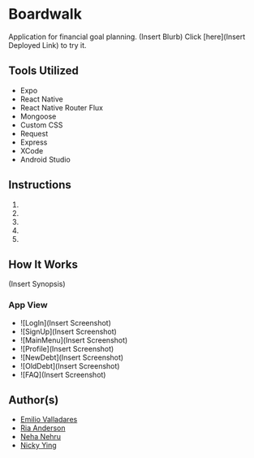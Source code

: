 # Boardwalk

Application for financial goal planning. (Insert Blurb) Click [here](Insert Deployed Link) to try it.

## Tools Utilized
* Expo
* React Native
* React Native Router Flux
* Mongoose
* Custom CSS
* Request
* Express
* XCode
* Android Studio

## Instructions
1. 
2. 
3. 
4. 
5. 

## How It Works
(Insert Synopsis)

### App View
* ![LogIn](Insert Screenshot)
* ![SignUp](Insert Screenshot)
* ![MainMenu](Insert Screenshot)
* ![Profile](Insert Screenshot)
* ![NewDebt](Insert Screenshot)
* ![OldDebt](Insert Screenshot)
* ![FAQ](Insert Screenshot)

## Author(s)
* [Emilio Valladares](https://github.com/emiliov1/)
* [Ria Anderson](https://github.com/RiaAnderson/)
* [Neha Nehru](https://github.com/Neha039/)
* [Nicky Ying](https://github.com/supercarboy88/)
